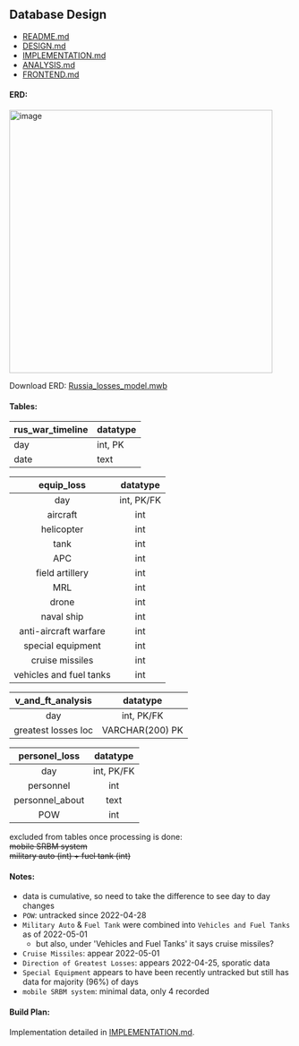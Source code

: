 ## Database Design
- [README.md](README.md)
- [DESIGN.md](DESIGN.md)
- [IMPLEMENTATION.md](IMPLEMENTATION.md)
- [ANALYSIS.md](ANALYSIS.md)
- [FRONTEND.md](FRONTEND.md)
#### ERD:  
<img width="470" alt="image" src="https://github.com/KirstenMayland/cs61databases/assets/102620915/f7ab0d90-53c9-4ba9-bcfc-da0ef537f333">

Download ERD:  [Russia_losses_model.mwb](Russia_losses_model.mwb)

#### Tables:
| rus_war_timeline | datatype |
| -----  | ----- |
| day     | int, PK |
| date    | text |

| equip_loss | datatype |
| :-----:  | :-----: |
|day  | int, PK/FK |
|aircraft  | int|
|helicopter | int |
|tank  | int|
|APC  | int|
|field artillery  | int|
|MRL  |int|
|drone  | int|
|naval ship  | int|
|anti-aircraft warfare  | int|
|special equipment  | int|
|cruise missiles  | int|
|vehicles and fuel tanks  | int |

| v_and_ft_analysis | datatype |
| :-----: | :-----: |
|day   | int, PK/FK |
|greatest losses loc | VARCHAR(200) PK |

| personel_loss  | datatype|
| :-----: | :-----: |
|day  | int, PK/FK |
|personnel  | int|
|personnel_about  | text|
|POW  | int |

excluded from tables once processing is done:  
~~mobile SRBM system~~  
~~military auto (int) + fuel tank (int)~~   

#### Notes:
- data is cumulative, so need to take the difference to see day to day changes
- `POW`: untracked since 2022-04-28
- `Military Auto` & `Fuel Tank` were combined into `Vehicles and Fuel Tanks` as of 2022-05-01
    - but also, under 'Vehicles and Fuel Tanks' it says cruise missiles?
- `Cruise Missiles`: appear 2022-05-01
- `Direction of Greatest Losses`: appears 2022-04-25, sporatic data
- `Special Equipment` appears to have been recently untracked but still has data for majority (96%) of days
- `mobile SRBM system`: minimal data, only 4 recorded

#### Build Plan:
Implementation detailed in [IMPLEMENTATION.md](IMPLEMENTATION.md).
